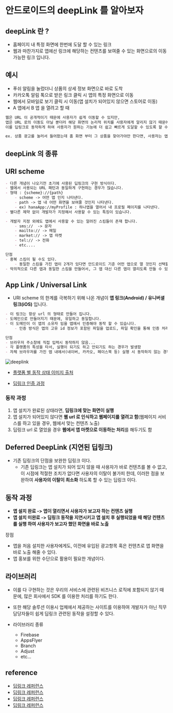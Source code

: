 # 안드로이드의 deepLink 를 알아보자

## deepLink 란 ?
- 홈페이지 내 특정 화면에 한번에 도달 할 수 있는 링크
- 웹과 마찬가지로 앱에선 링크에 해당하는 컨텐츠를 보여줄 수 있는 화면으로의 이동 가능한 링크 입니다.

## 예시
- 푸쉬 알림을 눌렀더니 상품의 상세 정보 화면으로 바로 도착
- 카카오톡 알림 톡으로 받은 링크 클릭 시 앱의 특정 화면으로 이동
- 웹에서 모바일로 보기 클릭 시 이동(앱 설치가 되어있지 않으면 스토어로 이동)
- A 앱에서 B 앱 을 열려고 할 때

```markdown
웹은 URL 이 공개적이기 때문에 사용자가 쉽게 이동할 수 있지만, 
앱은 URL 로의 이동도 아닐 뿐더러 해당 화면의 논리적 위치를 사용자에게 알리지 않기 때문에, 
이를 딥링크로 동작하게 하여 사용자가 원하는 기능에 더 쉽고 빠르게 도달할 수 있도록 할 수 있다.

ex. 상품 광고를 눌러서 들어왔는데 홈 화면 부터 그 상품을 찾아가야만 한다면, 사용자는 앱을 쓰지 않을 것이다.
```

## deepLink 의 종류

## URI scheme
```markdown
- 다른 개념이 나오기전 초기에 사용된 딥링크의 구현 방식이다. 
- 웹에서 사용되는 URL 패턴과 동일하게 구현하는 경우가 많습니다.
- 형태 : {scheme}://{path} 
    - scheme -> 어떤 앱 인지 나타낸다.
    - path -> 앱 내 어떤 화면을 보여줄 것인지 나타낸다.
    - ex) hanaApp://myProfile : 하나앱을 열어서 내 프로필 페이지를 나타낸다.
- 별다른 제약 없이 개발자가 지정해서 사용할 수 있는 특징이 있습니다.

- 개발자 지정 외에도 앱에서 사용할 수 있는 알려진 스킴들이 존재 합니다.
    - sms://  -> 문자
    - mailto:// -> 메일
    - market:// -> 앱 마켓
    - tel:// -> 전화
    - etc....

단점
- 중복 스킴이 될 수도 있다.
    - 동일한 스킴을 가진 앱이 2개가 있다면 안드로이드 기준 어떤 앱으로 열 것인지 선택할 수 있는 창을 노출 합니다.
- 악의적으로 다른 앱과 동일한 스킴을 만들어서, 그 앱 대신 다른 앱이 열리도록 만들 수 있습니다.
```
## App Link / Universal Link
- URI scheme 의 한계를 극복하기 위해 나온 개념이 **앱 링크(Android) / 유니버셜 링크(iOS)** 입니다.
```markdown
- 이 링크는 항상 url 의 형태로 만들어 집니다.
- 도메인으로 만들어지기 때문에, 유일하고 동일합니다.
- 이 도메인이 이 앱의 소유자 임을 앱에서 인증해야 동작 할 수 있습니다.
    - 인증 방식은 앱의 고유 id 정보가 포함된 파일을 업로드, 파일 확인을 통해 인증 처리하는 방식으로 이뤄집니다.

단점
- 브라우저 주소창에 직접 입력시 동작하지 않음...
- 각 플랫폼의 특성을 타서, 실행이 되기도 하고 안되기도 하는 경우가 발생함
- 자체 브라우저를 가진 앱 내에서(네이버, 카카오, 페이스북 등) 실행 시 동작하지 않는 경우도 있음
```
![deeplink](https://user-images.githubusercontent.com/49216939/180648746-c6f52a98-a878-4d20-9a9a-773821897b11.png)

- [플랫폼 별 동작 상태 이미지 출처](https://medium.com/prnd/%EB%94%A5%EB%A7%81%ED%81%AC%EC%9D%98-%EB%AA%A8%EB%93%A0%EA%B2%83-feat-app-link-universal-link-deferred-deeplink-61d6cf63a0a5)

- [딥링크 인증 과정](https://developer.android.com/training/app-links)

### 동작 과정
1. 앱 설치가 완료된 상태라면, **딥링크에 맞는 화면이 실행**
2. 앱 설치가 되어있지 않다면 **웹 url 로 인식하고 웹페이지를 열려고 함**(웹페이지 서비스를 하고 있을 경우, 웹에서 맞는 컨텐츠 노출)
3. 딥링크 url 로 열었을 경우 **웹에서 앱 마켓으로 이동하는 처리**를 해두기도 함

## Deferred DeepLink (지연된 딥링크)
- 기존 딥링크의 단점을 보완한 딥링크 이다.
    - 기존 딥링크는 앱 설치가 되어 있지 않을 때 사용자가 바로 컨텐츠를 볼 수 없고, 이 시점에 적절한 조치가 없다면 사용자의 이탈이 불가피 한데, 이러한 점을 보완하여 **사용자의 이탈이 최소화** 하도록 할 수 있는 딥링크 이다.
  
## 동작 과정 
- **앱 설치 완료 -> 앱이 열리면서 사용자가 보고자 하는 컨텐츠 실행**
- **앱 설치 미완료 -> 딥링크 동작을 지연시키고 앱 설치 후 실행되었을 때 해당 컨텐츠를 실행 하여 사용자가 보고자 했던 화면을 바로 노출**

장점
- 앱을 처음 설치한 사용자에게도, 이전에 유입된 광고항목 혹은 컨텐츠로 앱 화면을 바로 노출 해줄 수 있다.
- 앱 홍보를 위한 수단으로 활용이 필요한 개념이다.

## 라이브러리
- 이를 다 구현하는 것은 우리의 서비스에 관련된 비즈니스 로직에 포함되지 않기 때문에, 많은 회사에서 SDK 를 이용한 처리를 하기도 한다.

- 또한 해당 솔루션 이용시 업체에서 제공하는 사이트를 이용하여 개발자가 아닌 직무 담당자들이 쉽게 딥링크 관련된 동작을 설정할 수 있다.

- 라이브러리 종류
  - Firebase
  - AppsFlyer
  - Branch
  - Adjust
  - etc...

## reference
- [딥링크 레퍼런스](https://help.dfinery.io/hc/ko/articles/360039757433-%EB%94%A5%EB%A7%81%ED%81%AC-Deeplink-URI%EC%8A%A4%ED%82%B4-%EC%9C%A0%EB%8B%88%EB%B2%84%EC%85%9C-%EB%A7%81%ED%81%AC-%EC%95%B1%EB%A7%81%ED%81%AC-%EA%B5%AC%EB%B6%84%EA%B3%BC-%EC%9D%B4%ED%95%B4)
- [딥링크 레퍼런스](https://jaeryo2357.tistory.com/84)
- [딥링크 레퍼런스](https://jaeryo2357.tistory.com/88?category=885349)
- [딥링크 레퍼런스](https://medium.com/prnd/%EB%94%A5%EB%A7%81%ED%81%AC%EC%9D%98-%EB%AA%A8%EB%93%A0%EA%B2%83-feat-app-link-universal-link-deferred-deeplink-61d6cf63a0a5)